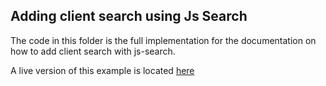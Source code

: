 ## Adding client search using Js Search

The code in this folder is the full implementation for the documentation on how to add client search with js-search.

A live version of this example is located [here](https://confident-morse-a366e4.netlify.com/)
